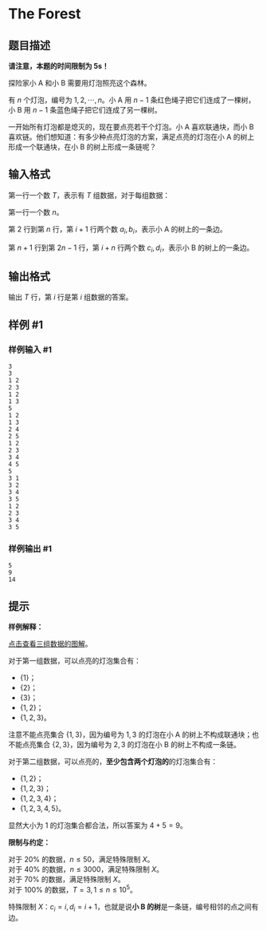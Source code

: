 # The Forest

## 题目描述

**请注意，本题的时间限制为 5s！**

探险家小 A 和小 B 需要用灯泡照亮这个森林。

有 $n$ 个灯泡，编号为 $1, 2, \cdots, n$。小 A 用 $n - 1$ 条红色绳子把它们连成了一棵树，小 B 用 $n - 1$ 条蓝色绳子把它们连成了另一棵树。

一开始所有灯泡都是熄灭的，现在要点亮若干个灯泡。小 A 喜欢联通块，而小 B 喜欢链。他们想知道：有多少种点亮灯泡的方案，满足点亮的灯泡在小 A 的树上形成一个联通块，在小 B 的树上形成一条链呢？

## 输入格式

第一行一个数 $T$，表示有 $T$ 组数据，对于每组数据：

第一行一个数 $n$。

第 $2$ 行到第 $n$ 行，第 $i + 1$ 行两个数 $a_i, b_i$，表示小 A 的树上的一条边。

第 $n + 1$ 行到第 $2n - 1$ 行，第 $i + n$ 行两个数 $c_i, d_i$，表示小 B 的树上的一条边。

## 输出格式

输出 $T$ 行，第 $i$ 行是第 $i$ 组数据的答案。

## 样例 #1

### 样例输入 #1
```
3
3
1 2
2 3
1 2
1 3
5
1 2
1 3
2 4
2 5
1 2
2 3
3 4
4 5
5
3 1
3 2
3 4
3 5 
1 2
2 3
3 4
3 5
```

### 样例输出 #1

```
5
9
14
```

## 提示

**样例解释：**

[点击查看三组数据的图解](https://www.luogu.com.cn/paste/l5u1f2ob)。

对于第一组数据，可以点亮的灯泡集合有：

+ $\{1\}$；
+ $\{2\}$；
+ $\{3\}$；
+ $\{1, 2\}$；
+ $\{1, 2, 3\}$。

注意不能点亮集合 $\{1, 3\}$，因为编号为 $1, 3$ 的灯泡在小 A 的树上不构成联通块；也不能点亮集合 $\{2, 3\}$，因为编号为 $2, 3$ 的灯泡在小 B 的树上不构成一条链。

对于第二组数据，可以点亮的，**至少包含两个灯泡的**的灯泡集合有：

+ $\{1, 2\}$；
+ $\{1, 2, 3\}$；
+ $\{1, 2, 3, 4\}$；
+ $\{1, 2, 3, 4, 5\}$。

显然大小为 $1$ 的灯泡集合都合法，所以答案为 $4 + 5 = 9$。

**限制与约定：**

对于 $20 \%$ 的数据，$n \le 50$，满足特殊限制 $X$。  
对于 $40 \%$ 的数据，$n \le 3000$，满足特殊限制 $X$。  
对于 $70 \%$ 的数据，满足特殊限制 $X$。  
对于 $100 \%$ 的数据，$T = 3, 1 \le n \le 10^5$。

特殊限制 $X$：$c_i = i, d_i = i + 1$，也就是说**小 B 的树**是一条链，编号相邻的点之间有边。
